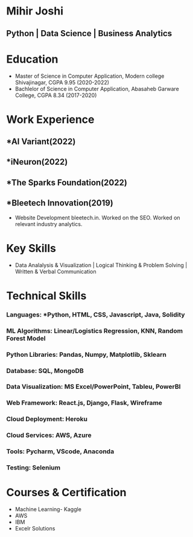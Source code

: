 # Mihir Joshi
## Python | Data Science | Business Analytics

# Education
* Master of Science in Computer Application, Modern college Shivajinagar, CGPA 9.95 (2020-2022)
* Bachlelor of Science in Computer Application, Abasaheb Garware College, CGPA 8.34 (2017-2020)

# Work Experience
## *AI Variant(2022)

## *iNeuron(2022)

## *The Sparks Foundation(2022)

## *Bleetech Innovation(2019)
* Website Development bleetech.in. Worked on the SEO. Worked on relevant industry analytics.

# Key Skills
* Data Analalysis & Visualization | Logical Thinking & Problem Solving | Written & Verbal Communication

# Technical Skills
### Languages: *Python, HTML, CSS, Javascript, Java, Solidity 
### ML Algorithms: Linear/Logistics Regression, KNN, Random Forest Model 
### Python Libraries: Pandas, Numpy, Matplotlib, Sklearn 
### Database: SQL, MongoDB 
### Data Visualization: MS Excel/PowerPoint, Tableu, PowerBI 
### Web Framework: React.js, Django, Flask, Wireframe 
### Cloud Deployment: Heroku 
### Cloud Services: AWS, Azure 
### Tools: Pycharm, VScode, Anaconda 
### Testing: Selenium 

# Courses & Certification
* Machine Learning- Kaggle
* AWS
* IBM
* Excelr Solutions
